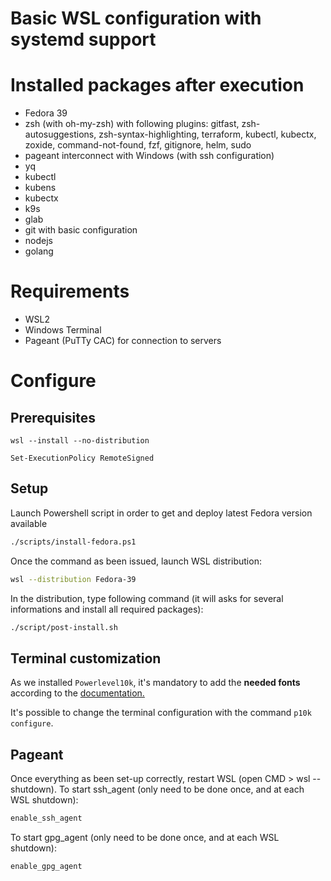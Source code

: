 # Basic WSL configuration with systemd support

# Installed packages after execution
- Fedora 39
- zsh (with oh-my-zsh) with following plugins: gitfast, zsh-autosuggestions, zsh-syntax-highlighting, terraform, kubectl, kubectx, zoxide, command-not-found, fzf, gitignore, helm, sudo
- pageant interconnect with Windows (with ssh configuration)
- yq
- kubectl
- kubens
- kubectx
- k9s
- glab
- git with basic configuration
- nodejs
- golang

# Requirements
- WSL2
- Windows Terminal
- Pageant (PuTTy CAC) for connection to servers

# Configure

## Prerequisites
```
wsl --install --no-distribution
```

```
Set-ExecutionPolicy RemoteSigned
```

## Setup 

Launch Powershell script in order to get and deploy latest Fedora version available
```sh
./scripts/install-fedora.ps1
```
Once the command as been issued, launch WSL distribution:
```sh
wsl --distribution Fedora-39
```
In the distribution, type following command (it will asks for several informations and install all required packages):
```sh
./script/post-install.sh
```

## Terminal customization

As we installed `Powerlevel10k`, it's mandatory to add the **needed fonts** according to the [documentation.](https://github.com/romkatv/powerlevel10k/blob/master/README.md)

It's possible to change the terminal configuration with the command `p10k configure`.

## Pageant

Once everything as been set-up correctly, restart WSL (open CMD > wsl --shutdown).
To start ssh_agent (only need to be done once, and at each WSL shutdown):
```sh
enable_ssh_agent
```
To start gpg_agent (only need to be done once, and at each WSL shutdown):
```sh
enable_gpg_agent
```
